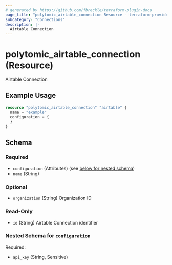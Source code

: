 ```yaml
---
# generated by https://github.com/fbreckle/terraform-plugin-docs
page_title: "polytomic_airtable_connection Resource - terraform-provider-polytomic"
subcategory: "Connections"
description: |-
  Airtable Connection
---
```


# polytomic_airtable_connection (Resource)

Airtable Connection

## Example Usage

```terraform
resource "polytomic_airtable_connection" "airtable" {
  name = "example"
  configuration = {
  }
}
```

<!-- schema generated by tfplugindocs -->
## Schema

### Required

- `configuration` (Attributes) (see [below for nested schema](#nestedatt--configuration))
- `name` (String)

### Optional

- `organization` (String) Organization ID

### Read-Only

- `id` (String) Airtable Connection identifier

<a id="nestedatt--configuration"></a>
### Nested Schema for `configuration`

Required:

- `api_key` (String, Sensitive)


